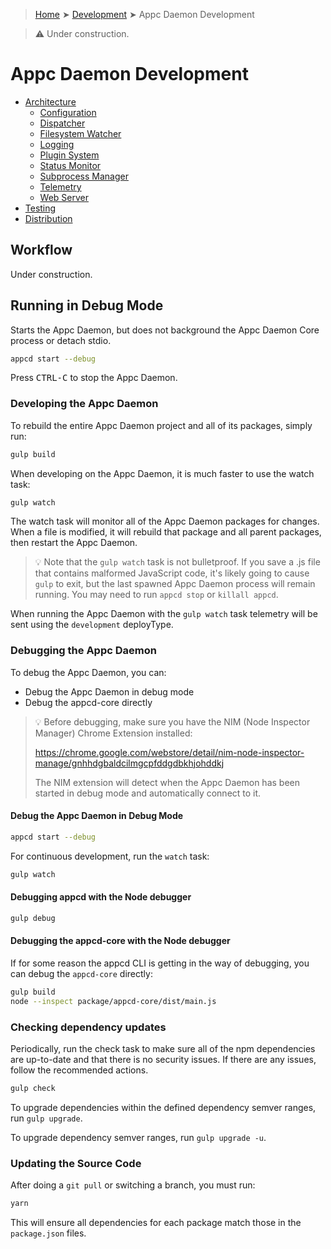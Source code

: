 > [Home](../../README.md) ➤ [Development](../README.md) ➤ Appc Daemon Development

> :warning: Under construction.

# Appc Daemon Development

 * [Architecture](Architecture/README.md)
   - [Configuration](Architecture/Configuration.md)
   - [Dispatcher](Architecture/Dispatcher.md)
   - [Filesystem Watcher](Architecture/Filesystem%20Watcher.md)
   - [Logging](Architecture/Logging.md)
   - [Plugin System](Architecture/Plugin%20System.md)
   - [Status Monitor](Architecture/Status%20Monitor.md)
   - [Subprocess Manager](Architecture/Subprocess%20Manager.md)
   - [Telemetry](Architecture/Telemetry.md)
   - [Web Server](Architecture/Web%20Server.md)
 * [Testing](Testing.md)
 * [Distribution](Distribution.md)

## Workflow

Under construction.

## Running in Debug Mode

Starts the Appc Daemon, but does not background the Appc Daemon Core process or detach stdio.

```bash
appcd start --debug
```

Press <kbd>CTRL-C</kbd> to stop the Appc Daemon.

### Developing the Appc Daemon

To rebuild the entire Appc Daemon project and all of its packages, simply run:

```bash
gulp build
```

When developing on the Appc Daemon, it is much faster to use the watch task:

```bash
gulp watch
```

The watch task will monitor all of the Appc Daemon packages for changes. When a file is modified, it
will rebuild that package and all parent packages, then restart the Appc Daemon.

> :bulb: Note that the `gulp watch` task is not bulletproof. If you save a .js file that contains
> malformed JavaScript code, it's likely going to cause `gulp` to exit, but the last spawned Appc
> Daemon process will remain running. You may need to run `appcd stop` or `killall appcd`.

When running the Appc Daemon with the `gulp watch` task telemetry will be sent using the
`development` deployType.

### Debugging the Appc Daemon

To debug the Appc Daemon, you can:

* Debug the Appc Daemon in debug mode
* Debug the appcd-core directly

> :bulb: Before debugging, make sure you have the NIM (Node Inspector Manager) Chrome Extension
> installed:
>
> https://chrome.google.com/webstore/detail/nim-node-inspector-manage/gnhhdgbaldcilmgcpfddgdbkhjohddkj
>
> The NIM extension will detect when the Appc Daemon has been started in debug mode and
> automatically connect to it.

#### Debug the Appc Daemon in Debug Mode

```bash
appcd start --debug
```

For continuous development, run the `watch` task:

```bash
gulp watch
```

#### Debugging appcd with the Node debugger

```bash
gulp debug
```

#### Debugging the appcd-core with the Node debugger

If for some reason the appcd CLI is getting in the way of debugging, you can debug the
`appcd-core` directly:

```bash
gulp build
node --inspect package/appcd-core/dist/main.js
```

### Checking dependency updates

Periodically, run the check task to make sure all of the npm dependencies are up-to-date and that
there is no security issues. If there are any issues, follow the recommended actions.

```bash
gulp check
```

To upgrade dependencies within the defined dependency semver ranges, run `gulp upgrade`.

To upgrade dependency semver ranges, run `gulp upgrade -u`.

### Updating the Source Code

After doing a `git pull` or switching a branch, you must run:

```bash
yarn
```

This will ensure all dependencies for each package match those in the `package.json` files.

